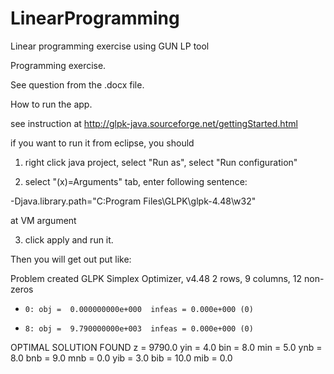 LinearProgramming
=================

Linear programming exercise using GUN LP tool

Programming exercise.

See question from the .docx file.

How to run the app.

see instruction at http://glpk-java.sourceforge.net/gettingStarted.html

if you want to run it from eclipse, you should

1. right click java project, select "Run as", select "Run configuration"

2. select "(x)=Arguments" tab, enter following sentence:

-Djava.library.path="C:Program Files\GLPK\glpk-4.48\w32"

at VM argument

3. click apply and run it.

Then you will get out put like:

Problem created
GLPK Simplex Optimizer, v4.48
2 rows, 9 columns, 12 non-zeros
*     0: obj =  0.000000000e+000  infeas = 0.000e+000 (0)
*     8: obj =  9.790000000e+003  infeas = 0.000e+000 (0)
OPTIMAL SOLUTION FOUND
z = 9790.0
yin = 4.0
bin = 8.0
min = 5.0
ynb = 8.0
bnb = 9.0
mnb = 0.0
yib = 3.0
bib = 10.0
mib = 0.0


